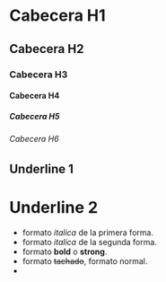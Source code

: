 # Cabecera H1
## Cabecera H2
### Cabecera H3
#### Cabecera H4
##### Cabecera H5
###### Cabecera H6


Underline 1
------------

Underline 2
===========

- formato *italica* de la primera forma.
- formato _italica_ de la segunda forma.
- formato **bold** o __strong__.
- formato ~~tachado~~, formato normal.
- 